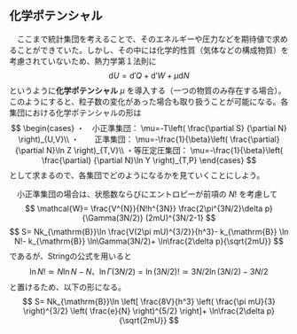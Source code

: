 
## 化学ポテンシャル

　ここまで統計集団を考えることで、そのエネルギーや圧力などを期待値で求めることができていた。しかし、その中には化学的性質（気体などの構成物質）を考慮されていないため、熱力学第１法則に
$$
    \mathrm{d}U=
    \mathrm{d}'Q+\mathrm{d}'W+
    \mu\mathrm{d}N
$$
というように**化学ポテンシャル** $\mu$ を導入する（一つの物質のみ存在する場合）。このようにすると、粒子数の変化があった場合も取り扱うことが可能になる。各集団における化学ポテンシャルの形は
$$
    \begin{cases} 
        ・　小正準集団：
        \mu=-T\left(
            \frac{\partial S}
            {\partial N}
        \right)_{U,V}\\
        ・　　正準集団：
        \mu=-\frac{1}{\beta}\left(
            \frac{\partial}
            {\partial N}\ln Z
        \right)_{T,V}\\
        ・等圧定圧集団：
         \mu=-\frac{1}{\beta}\left(
            \frac{\partial}
            {\partial N}\ln Y
        \right)_{T,P}
    \end{cases}
$$
として求まるので、各集団でどのようになるかを見ていくことにしよう。

　小正準集団の場合は、状態数ならびにエントロピーが前項の $N!$ を考慮して
$$
    \mathcal{W}=
    \frac{V^{N}}{N!h^{3N}}
    \frac{2\pi^{3N/2}\delta p}
    {\Gamma(3N/2)}
    (2mU)^{3N/2-1}
$$
$$
    S=
    Nk_{\mathrm{B}}\ln
    \frac{V(2\pi mU)^{3/2}}{h^3}-
    k_{\mathrm{B}}
    \ln N!-
    k_{\mathrm{B}}
    \ln\Gamma(3N/2)+
    \ln\frac{2\delta p}{\sqrt{2mU}}
$$
であるが、Stringの公式を用いると
$$
    \ln N!\simeq N\ln N-N、
    \ln\Gamma(3N/2)=\ln (3N/2)!\simeq 
    3N/2\ln(3N/2)-3N/2
$$
と置けるため、以下の形になる。
$$
    S=
    Nk_{\mathrm{B}}\ln
    \left[
    \frac{8V}{h^3}
    \left(
        \frac{\pi mU}{3}
    \right)^{3/2}
    \left(
        \frac{e}{N}
    \right)^{5/2}
    \right]+
    \ln\frac{2\delta p}{\sqrt{2mU}}
$$